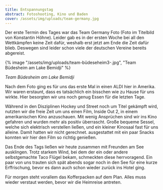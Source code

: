 ```yaml
---
title: Entspannungstag
abstract: Fotoshooting, Kino und Baden
cover: /assets/img/uploads/team-germany.jpg
---
```

Der erste Termin des Tages war das Team Germany Foto (Foto im Titelbild von Konstantin Höhne). Leider gab es in der ersten Woche bei all den Wettkämpfen keine Zeit dafür, weshalb erst jetzt am Ende die Zeit dafür blieb. Deswegen sind leider schon viele der deutschen Vereine bereits abgereist. 

{% image "/assets/img/uploads/team-büdeseheim3-.jpg", "Team Büdesheim am Lake Bemidji" %}

*Team Büdesheim am Lake Bemidji*

Nach dem Foto ging es für uns das erste Mal in einen ALDI hier in Amerika. Wir waren erstaunt, dass es tatsächlich ein bisschen wie zu Hause für uns wirkte. Hier besorgten wir uns noch genug Essen für die letzten Tage.

Während in den Disziplinen Hockey und Street noch um Titel gekämpft wird, nutzten wir die freie Zeit um uns einen Film, Inside Out 2, in einem amerikanischen Kino anzuschauen. Mit wenig Ansprüchen sind wir ins Kino gefahren und wurden mehr als positiv überrascht. Große bequeme Sessel, welche sich elektrisch verstellen ließen, und ein kleiner Kinosaal fast für uns alleine. Damit hatten wir nicht gerechnet. ausgestattet mit ein paar Snacks konnten wir hier den Film so richtig genießen.

Das Ende des Tags ließen wir heute zusammen mit Freunden am See ausklingen. Trotz starkem Wind, bei dem der ein oder andere selbstgemachte Taco Flügel bekam, schmeckten diese herrvoragend. Ein paar von uns trauten sich spät abends sogar noch in den See für eine kurze Erffrischung, bevor es dann auch schon wieder zurück ins Hotel ging.

Für morgen steht vorallem das Kofferpacken auf dem Plan. Alles muss wieder verstaut werden, bevor wir die Heimreise antreten.
